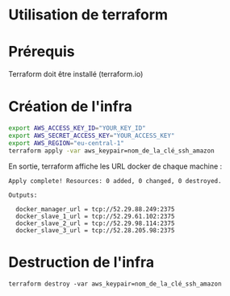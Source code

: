 Utilisation de terraform
========================

# Prérequis

Terraform doit être installé (terraform.io)

# Création de l'infra

```bash
export AWS_ACCESS_KEY_ID="YOUR_KEY_ID"
export AWS_SECRET_ACCESS_KEY="YOUR_ACCESS_KEY"
export AWS_REGION="eu-central-1"
terraform apply -var aws_keypair=nom_de_la_clé_ssh_amazon
```

En sortie, terraform affiche les URL docker de chaque machine :

```
Apply complete! Resources: 0 added, 0 changed, 0 destroyed.

Outputs:

  docker_manager_url = tcp://52.29.88.249:2375
  docker_slave_1_url = tcp://52.29.61.102:2375
  docker_slave_2_url = tcp://52.29.98.114:2375
  docker_slave_3_url = tcp://52.28.205.98:2375
```

# Destruction de l'infra
```
terraform destroy -var aws_keypair=nom_de_la_clé_ssh_amazon
```
